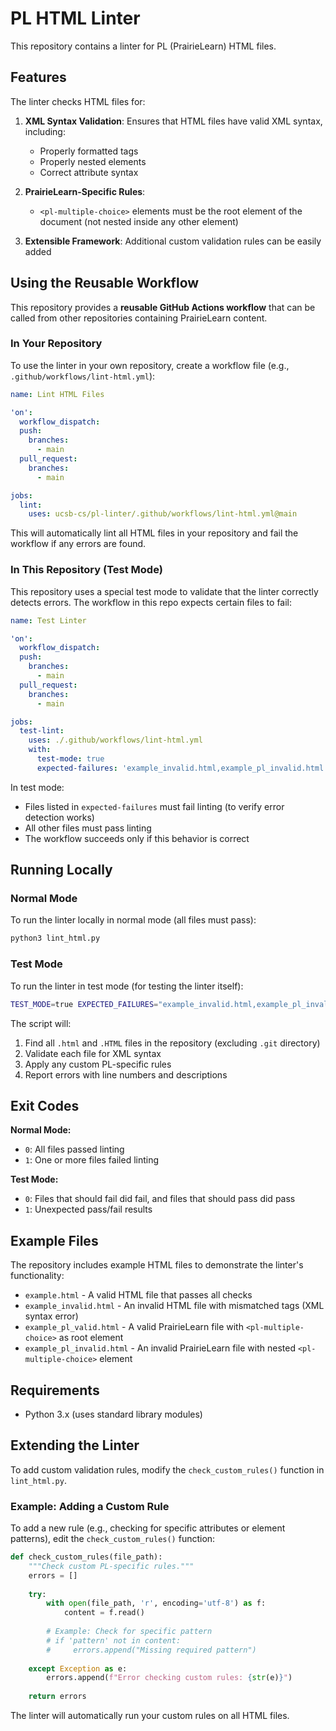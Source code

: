 # PL HTML Linter

This repository contains a linter for PL (PrairieLearn) HTML files.

## Features

The linter checks HTML files for:

1. **XML Syntax Validation**: Ensures that HTML files have valid XML syntax, including:
   - Properly formatted tags
   - Properly nested elements
   - Correct attribute syntax

2. **PrairieLearn-Specific Rules**:
   - `<pl-multiple-choice>` elements must be the root element of the document (not nested inside any other element)

3. **Extensible Framework**: Additional custom validation rules can be easily added

## Using the Reusable Workflow

This repository provides a **reusable GitHub Actions workflow** that can be called from other repositories containing PrairieLearn content.

### In Your Repository

To use the linter in your own repository, create a workflow file (e.g., `.github/workflows/lint-html.yml`):

```yaml
name: Lint HTML Files

'on':
  workflow_dispatch:
  push:
    branches:
      - main
  pull_request:
    branches:
      - main

jobs:
  lint:
    uses: ucsb-cs/pl-linter/.github/workflows/lint-html.yml@main
```

This will automatically lint all HTML files in your repository and fail the workflow if any errors are found.

### In This Repository (Test Mode)

This repository uses a special test mode to validate that the linter correctly detects errors. The workflow in this repo expects certain files to fail:

```yaml
name: Test Linter

'on':
  workflow_dispatch:
  push:
    branches:
      - main
  pull_request:
    branches:
      - main

jobs:
  test-lint:
    uses: ./.github/workflows/lint-html.yml
    with:
      test-mode: true
      expected-failures: 'example_invalid.html,example_pl_invalid.html'
```

In test mode:
- Files listed in `expected-failures` must fail linting (to verify error detection works)
- All other files must pass linting
- The workflow succeeds only if this behavior is correct

## Running Locally

### Normal Mode

To run the linter locally in normal mode (all files must pass):

```bash
python3 lint_html.py
```

### Test Mode

To run the linter in test mode (for testing the linter itself):

```bash
TEST_MODE=true EXPECTED_FAILURES="example_invalid.html,example_pl_invalid.html" python3 lint_html.py
```

The script will:
1. Find all `.html` and `.HTML` files in the repository (excluding `.git` directory)
2. Validate each file for XML syntax
3. Apply any custom PL-specific rules
4. Report errors with line numbers and descriptions

## Exit Codes

**Normal Mode:**
- `0`: All files passed linting
- `1`: One or more files failed linting

**Test Mode:**
- `0`: Files that should fail did fail, and files that should pass did pass
- `1`: Unexpected pass/fail results

## Example Files

The repository includes example HTML files to demonstrate the linter's functionality:

- `example.html` - A valid HTML file that passes all checks
- `example_invalid.html` - An invalid HTML file with mismatched tags (XML syntax error)
- `example_pl_valid.html` - A valid PrairieLearn file with `<pl-multiple-choice>` as root element
- `example_pl_invalid.html` - An invalid PrairieLearn file with nested `<pl-multiple-choice>` element

## Requirements

- Python 3.x (uses standard library modules)

## Extending the Linter

To add custom validation rules, modify the `check_custom_rules()` function in `lint_html.py`.

### Example: Adding a Custom Rule

To add a new rule (e.g., checking for specific attributes or element patterns), edit the `check_custom_rules()` function:

```python
def check_custom_rules(file_path):
    """Check custom PL-specific rules."""
    errors = []
    
    try:
        with open(file_path, 'r', encoding='utf-8') as f:
            content = f.read()
        
        # Example: Check for specific pattern
        # if 'pattern' not in content:
        #     errors.append("Missing required pattern")
        
    except Exception as e:
        errors.append(f"Error checking custom rules: {str(e)}")
    
    return errors
```

The linter will automatically run your custom rules on all HTML files.
